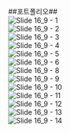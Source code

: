 ##포트폴리오##
<br>
![Slide 16_9 - 1](https://github.com/user-attachments/assets/a5faea3a-7a2c-478f-8a02-59205c48836f)<br>
![Slide 16_9 - 2](https://github.com/user-attachments/assets/c5f4123c-93f1-4f71-9117-c0602a20edfa)<br>
![Slide 16_9 - 3](https://github.com/user-attachments/assets/ef6780a6-55ef-4a26-bc73-1a170fe28045)<br>
![Slide 16_9 - 4](https://github.com/user-attachments/assets/7097dfba-6b51-48f7-a10e-4214df3458ff)<br>
![Slide 16_9 - 5](https://github.com/user-attachments/assets/806bb659-e183-491d-8ffb-cc28cff1680a)<br>
![Slide 16_9 - 6](https://github.com/user-attachments/assets/06ce4df6-37aa-4419-af8b-e4ad5cc03ba2)<br>
![Slide 16_9 - 8](https://github.com/user-attachments/assets/2c4e4da5-dac4-4c61-89a5-01f1e22d3135)<br>
![Slide 16_9 - 9](https://github.com/user-attachments/assets/b4ed38b7-3bac-4bab-9a56-8e4627c46f89)<br>
![Slide 16_9 - 10](https://github.com/user-attachments/assets/a8b08068-bb22-4a31-9f4f-9bb34609a004)<br>
![Slide 16_9 - 11](https://github.com/user-attachments/assets/7bf93c74-60f0-414f-a1d3-170e1dd91ab1)<br>
![Slide 16_9 - 12](https://github.com/user-attachments/assets/73cdab02-af48-45b9-81ac-052445e03965)<br>
![Slide 16_9 - 13](https://github.com/user-attachments/assets/3bde9792-e549-4537-9880-86a2bd73cc58)<br>
![Slide 16_9 - 14](https://github.com/user-attachments/assets/b49ba995-3779-4b91-87eb-75005010c474)<br>
